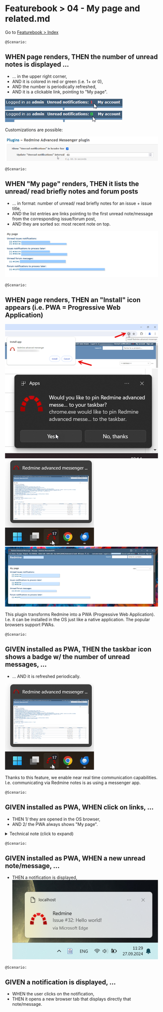# Featurebook > 04 - My page and related.md

Go to [Featurebook > Index](../FEATUREBOOK.md)

`@Scenario:`
## WHEN page renders, THEN the number of unread notes is displayed ...

* ... in the upper right corner, 
* AND it is colored in red or green (i.e. 1+ or 0),
* AND the number is periodically refreshed,
* AND it is a clickable link, pointing to "My page".

![number of messages in header](img/messagesInHeaderRed.png)
![number of messages in header](img/messagesInHeaderGreen.png)

Customizations are possible:

![plugin options for number of messages](img/messagesInHeaderUpdateInterval.png)

`@Scenario:`
## WHEN "My page" renders, THEN it lists the unread/ read briefly notes and forum posts

* ... in format: number of unread/ read briefly notes for an issue + issue title,
* AND the list entries are links pointing to the first unread note/message from the corresponding issue/forum post,
* AND they are sorted so: most recent note on top.

![myPage](img/myPage.png)

`@Scenario:`
## WHEN page renders, THEN an "Install" icon appears (i.e. PWA = Progressive Web Application)

![pwa1](img/pwa1.png)
![pwa2](img/pwa2.png)
![pwa3](img/pwa3.png)
![pwa4](img/pwa4.png)

This plugin transforms Redmine into a PWA (Progressive Web Application). I.e. it can be installed in the OS just like a native application. The popular browsers support PWAs. 

`@Scenario:`
## GIVEN installed as PWA, THEN the taskbar icon shows a badge w/ the number of unread messages, ...

* ... AND it is refreshed periodically.

![pwa3](img/pwa3.png)

Thanks to this feature, we enable near real time communication capabilities. I.e. communicating via Redmine notes is as using a messenger app.

`@Scenario:`
## GIVEN installed as PWA, WHEN click on links, ...

* THEN 1/ they are opened in the OS browser,
* AND 2/ the PWA always shows "My page".

<details>
<summary>Technical note (click to expand)</summary>
  
* For 1/, as there isn't native functionality to support this use case, we use the hack: on click: we modify all the links from the DOM by adding `target="_blank"`.
* For 2/, for most cases, we should be covered by 1/. And there is also a timer that periodically checks that we are still on "My page". And if not => redirect.

</details>


`@Scenario:`

## GIVEN installed as PWA, WHEN a new unread note/message, ...

* THEN a notification is displayed,
![notification](img/notification.png)

`@Scenario:`

## GIVEN a notification is displayed, ...

* WHEN the user clicks on the notification,
* THEN it opens a new browser tab that displays directly that note/message.
